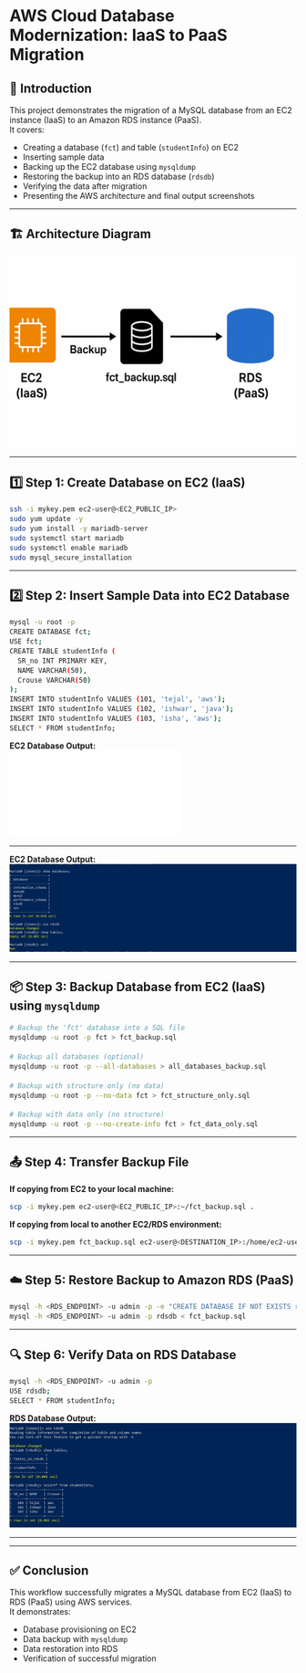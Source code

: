 # AWS Cloud Database Modernization: IaaS to PaaS Migration

## 📖 Introduction
This project demonstrates the migration of a MySQL database from an EC2 instance (IaaS) to an Amazon RDS instance (PaaS).  
It covers:
- Creating a database (`fct`) and table (`studentInfo`) on EC2
- Inserting sample data
- Backing up the EC2 database using `mysqldump`
- Restoring the backup into an RDS database (`rdsdb`)
- Verifying the data after migration
- Presenting the AWS architecture and final output screenshots

---

## 🏗 Architecture Diagram
![Architecture Diagram](images/architecture_diagram.png)

---

## 1️⃣ Step 1: Create Database on EC2 (IaaS)
```bash
ssh -i mykey.pem ec2-user@<EC2_PUBLIC_IP>
sudo yum update -y
sudo yum install -y mariadb-server
sudo systemctl start mariadb
sudo systemctl enable mariadb
sudo mysql_secure_installation
```

---

## 2️⃣ Step 2: Insert Sample Data into EC2 Database
```bash
mysql -u root -p
CREATE DATABASE fct;
USE fct;
CREATE TABLE studentInfo (
  SR_no INT PRIMARY KEY,
  NAME VARCHAR(50),
  Crouse VARCHAR(50)
);
INSERT INTO studentInfo VALUES (101, 'tejal', 'aws');
INSERT INTO studentInfo VALUES (102, 'ishwar', 'java');
INSERT INTO studentInfo VALUES (103, 'isha', 'aws');
SELECT * FROM studentInfo;
```
**EC2 Database Output:**  
![EC2 Database Output](images/fctdb.img)

---
**EC2 Database Output:**  
![EC2 Database Output](images/rdsdb.jpg)

---

## 📦 Step 3: Backup Database from EC2 (IaaS) using `mysqldump`
```bash
# Backup the 'fct' database into a SQL file
mysqldump -u root -p fct > fct_backup.sql

# Backup all databases (optional)
mysqldump -u root -p --all-databases > all_databases_backup.sql

# Backup with structure only (no data)
mysqldump -u root -p --no-data fct > fct_structure_only.sql

# Backup with data only (no structure)
mysqldump -u root -p --no-create-info fct > fct_data_only.sql
```

---

## 📤 Step 4: Transfer Backup File
**If copying from EC2 to your local machine:**
```bash
scp -i mykey.pem ec2-user@<EC2_PUBLIC_IP>:~/fct_backup.sql .
```
**If copying from local to another EC2/RDS environment:**
```bash
scp -i mykey.pem fct_backup.sql ec2-user@<DESTINATION_IP>:/home/ec2-user/
```

---

## ☁️ Step 5: Restore Backup to Amazon RDS (PaaS)
```bash
mysql -h <RDS_ENDPOINT> -u admin -p -e "CREATE DATABASE IF NOT EXISTS rdsdb;"
mysql -h <RDS_ENDPOINT> -u admin -p rdsdb < fct_backup.sql
```

---

## 🔍 Step 6: Verify Data on RDS Database
```bash
mysql -h <RDS_ENDPOINT> -u admin -p
USE rdsdb;
SELECT * FROM studentInfo;
```
**RDS Database Output:**  
![RDS Database Output](images/final_rdsdb_output.JPG)

---


---

## ✅ Conclusion
This workflow successfully migrates a MySQL database from EC2 (IaaS) to RDS (PaaS) using AWS services.  
It demonstrates:
- Database provisioning on EC2  
- Data backup with `mysqldump`  
- Data restoration into RDS  
- Verification of successful migration  
